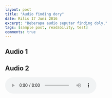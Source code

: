 ```yaml
---
layout: post
title: "Audio finding dory"
date: Rilis 17 Juni 2016
excerpt: "Beberapa audio seputar finding doly."
tags: [sample post, readability, test]
comments: true
---
```


## Audio 1

<audio auto="play">
  <source src="/ab.ogg" type="audio/ogg">
Your browser does not support the audio element.
</audio>

## Audio 2

<audio controls>
  <source src="//ab.ogg" type="audio/ogg">
Your browser does not support the audio element.
</audio>

